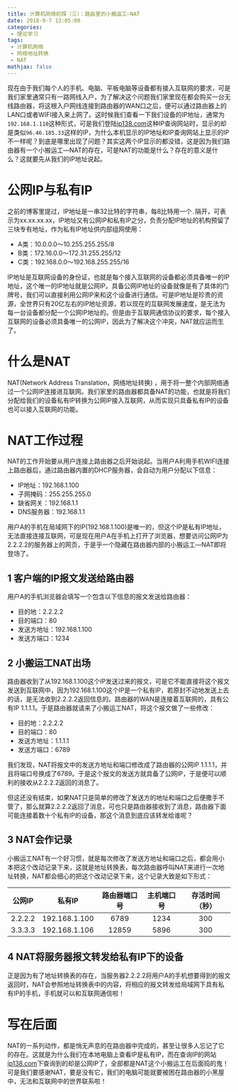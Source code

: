 ```yaml
---
title: 计算机网络初探（三）：路由里的小搬运工—NAT
date: 2018-9-7 13:05:00
categories:
 - 理论学习
tags: 
 - 计算机网络
 - 网络地址转换
 - NAT
mathjax: false
---
```


现在由于我们每个人的手机、电脑、平板电脑等设备都有接入互联网的要求，可是我们家里通常只有一路网线入户，为了解决这个问题我们家里现在都会购买一台无线路由器，将这根入户网线连接到路由器的WAN口之后，便可以通过路由器上的LAN口或者WIFI接入来上网了。这时候我们查看一下我们设备的IP地址，通常为`192.168.1.110`这种形式，可是我们登陆[ip138.com](http://ip138.com)这种IP查询网站时，显示的却是类似`96.46.185.33`这样的IP，为什么本机显示的IP地址和IP查询网站上显示的IP不一样呢？到底是哪里出现了问题？其实这两个IP显示的都没错，这是因为我们路由器有一个小搬运工—NAT的存在，可是NAT的功能是什么？存在的意义是什么？这就要先从我们的IP地址说起。

# 公网IP与私有IP

之前的博客里提过，IP地址是一串32比特的字符串，每8比特用一个`.`隔开，可表示为xx.xx.xx.xx，IP地址又有公网IP和私有IP之分，负责分配IP地址的机构预留了三块专有地址，作为私有IP地址供内部组网使用：

- A类：10.0.0.0～10.255.255.255/8
- B类：172.16.0.0～172.31.255.255/12
- C类：192.168.0.0～192.168.255.255/16

IP地址是互联网设备的身份证，也就是每个接入互联网的设备都必须具备唯一的IP地址，这个唯一的IP地址就是公网IP。具备公网IP地址的设备就像是有了具体的门牌号，我们可以直接利用公网IP来和这个设备进行通信。可是IP地址是珍贵的资源，全世界只有20亿左右的IP地址资源，若以现在的互联网发展速度，是无法为每一台设备都分配一个公网IP地址的。但是由于互联网通信协议的要求，每个接入互联网的设备必须具备唯一的公网IP，因此为了解决这个冲突，NAT就应运而生了。


# 什么是NAT

NAT(Network Address Translation，网络地址转换) ，用于将一整个内部网络通过一个公网IP连接进互联网。我们家里的路由器都具备NAT的功能，也就是将我们分配给我们的设备私有IP转换为公网IP接入互联网，从而实现只具备私有IP的设备也可以接入互联网的功能。

# NAT工作过程

NAT的工作开始要从用户连接上路由器之后开始说起。当用户A利用手机WIFI连接上路由器后，通过路由器内置的DHCP服务器，会自动为用户分配以下信息：

- IP地址：192.168.1.100
- 子网掩码：255.255.255.0
- 缺省网关：192.168.1.1
- DNS服务器：192.168.1.1

用户A的手机在局域网下的IP(192.168.1.100)是唯一的，但这个IP是私有IP地址，无法直接连接互联网，可是现在用户A在手机上打开了浏览器，想要访问公网IP为2.2.2.2的服务器上的网页，于是乎一个隐藏在路由器内部的小搬运工—NAT即将登场了。

## 1 客户端的IP报文发送给路由器

用户A的手机浏览器会填写一个包含以下信息的报文发送给路由器：

- 目的地：2.2.2.2
- 目的端口：80
- 发送方地址：192.168.1.100
- 发送方端口：1234

## 2 小搬运工NAT出场

路由器收到了从192.168.1.100这个IP发送过来的报文，可是它不能直接将这个报文发送到互联网中，因为192.168.1.100这个IP是一个私有IP，若原封不动地发送上去的话，是无法收到2.2.2.2返回信息的。路由器的WAN是连接着互联网的，具有公有IP 1.1.1.1。于是路由器就请来了小搬运工NAT，将这个报文做了一些修改：

- 目的地：2.2.2.2
- 目的端口：80
- 发送方地址：1.1.1.1
- 发送方端口：6789

我们发现，NAT将报文中的发送方地址和端口修改成了路由器的公网IP 1.1.1.1，并且将端口号换成了6789。于是这个报文的发送方就具备了公网IP，于是便可以顺利的接收从2.2.2.2返回的消息了。

但这还没有结束，如果NAT只是简单的修改了发送方的地址和端口之后便撒手不管了，那么就算2.2.2.2返回了消息，可也只是路由器接收到了消息，路由器下面可能连接着数十个私有IP的设备，那这个消息到底应该转发给谁呢？

## 3 NAT会作记录

小搬运工NAT有一个好习惯，就是每次修改了发送方地址和端口之后，都会用小本把这个改动记录下来，这就是地址转换表，每次路由器呼叫NAT来进行一次地址转换，NAT都会细心的把这个改动记录下来，这个记录大致是如下形式：

|    公网IP |    私有IP  | 路由器端口号 |主机端口号|存活时间（秒）|
| :---: | :---: |   :---:   |  :---: | :---: |
|  2.2.2.2  |  192.168.1.100   | 6789 | 1234 | 300 |
|  3.3.3.3  |   192.168.1.106  | 12859| 5896 | 300 |

## 4 NAT将服务器报文转发给私有IP下的设备

正是因为有了地址转换表的存在，当服务器2.2.2.2将用户A的手机想要得到的报文返回时，NAT会参照地址转换表中的内容，将相应的报文转发给局域网下具有私有IP的手机，手机就可以和互联网通信啦！

# 写在后面

NAT的一系列动作，都是悄无声息的在路由器中完成的，甚至让很多人忘记了它的存在。这就是为什么我们在本地电脑上查看IP是私有IP，而在查询IP的网站[ip138.com](http://ip138.com)下查询到的却是公网IP了，全部都是NAT这个小搬运工在后面捣的鬼！可是我们要感谢NAT，要是没有它，我们的电脑可能就要被困在路由器的小黑屋中，无法和互联网中的世界联系啦！